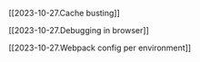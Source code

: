 [[2023-10-27.Cache busting]]

[[2023-10-27.Debugging in browser]]

[[2023-10-27.Webpack config per environment]]